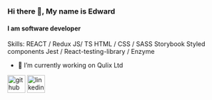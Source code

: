 ### Hi there 👋, My name is Edward
#### I am software developer

Skills: 
REACT / Redux 
JS/ TS 
HTML / CSS / SASS
Storybook
Styled components
Jest / React-testing-library / Enzyme

- 🔭 I’m currently working on Qulix Ltd 


[<img src='https://cdn.jsdelivr.net/npm/simple-icons@3.0.1/icons/github.svg' alt='github' height='40'>](https://github.com/eduard-brukish)  [<img src='https://cdn.jsdelivr.net/npm/simple-icons@3.0.1/icons/linkedin.svg' alt='linkedin' height='40'>](https://www.linkedin.com/in/eduardbrukish/)  
